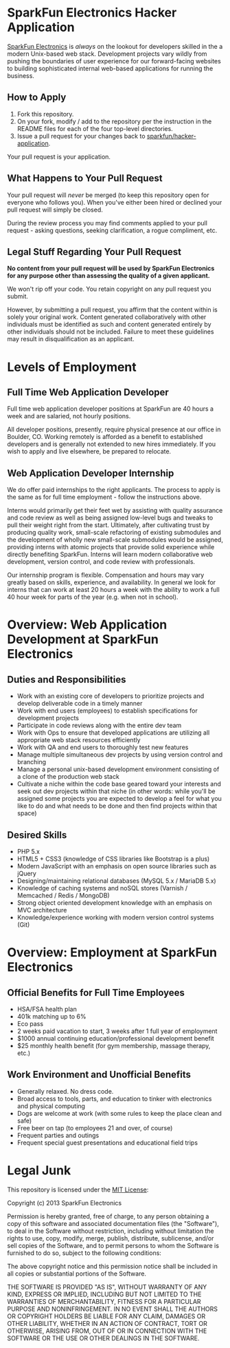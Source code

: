 SparkFun Electronics Hacker Application
=======================================

[SparkFun Electronics](http://www.sparkfun.com) is *always* on the lookout for developers skilled in the a modern Unix-based web stack. Development projects vary wildly from pushing the boundaries of user experience for our forward-facing websites to building sophisticated internal web-based applications for running the business.

How to Apply
------------

1. Fork this repository.
2. On your fork, modify / add to the repository per the instruction in the README files for each of the four top-level directories.
3. Issue a pull request for your changes back to [sparkfun/hacker-application](https://github.com/sparkfun/hacker-application).

Your pull request is your application.

What Happens to Your Pull Request
---------------------------------

Your pull request will *never* be merged (to keep this repository open for everyone who follows you). When you've either been hired or declined your pull request will simply be closed.

During the review process you may find comments applied to your pull request - asking questions, seeking clarification, a rogue compliment, etc.

Legal Stuff Regarding Your Pull Request
---------------------------------------

**No content from your pull request will be used by SparkFun Electronics for any purpose other than assessing the quality of a given applicant.**

We won't rip off your code. You retain copyright on any pull request you submit.

However, by submitting a pull request, you affirm that the content within is solely your original work. Content generated collaboratively with other individuals must be identified as such and content generated entirely by other individuals should not be included. Failure to meet these guidelines may result in disqualification as an applicant.

Levels of Employment
====================

Full Time Web Application Developer
-----------------------------------

Full time web application developer positions at SparkFun are 40 hours a week and are salaried, not hourly positions.

All developer positions, presently, require physical presence at our office in Boulder, CO. Working remotely is afforded as a benefit to established developers and is generally not extended to new hires immediately. If you wish to apply and live elsewhere, be prepared to relocate.

Web Application Developer Internship
------------------------------------

We do offer paid internships to the right applicants. The process to apply is the same as for full time employment - follow the instructions above.

Interns would primarily get their feet wet by assisting with quality assurance and code review as well as being assigned low-level bugs and tweaks to pull their weight right from the start. Ultimately, after cultivating trust by producing quality work, small-scale refactoring of existing submodules and the development of wholly new small-scale submodules would be assigned, providing interns with atomic projects that provide solid experience while directly benefiting SparkFun. Interns will learn modern collaborative web development, version control, and code review with professionals.

Our internship program is flexible. Compensation and hours may vary greatly based on skills, experience, and availability. In general we look for interns that can work at least 20 hours a week with the ability to work a full 40 hour week for parts of the year (e.g. when not in school).

Overview: Web Application Development at SparkFun Electronics
=============================================================

Duties and Responsibilities
---------------------------

* Work with an existing core of developers to prioritize projects and develop deliverable code in a timely manner
* Work with end users (employees) to establish specifications for development projects
* Participate in code reviews along with the entire dev team
* Work with Ops to ensure that developed applications are utilizing all appropriate web stack resources efficiently
* Work with QA and end users to thoroughly test new features
* Manage multiple simultaneous dev projects by using version control and branching
* Manage a personal unix-based development environment consisting of a clone of the production web stack
* Cultivate a niche within the code base geared toward your interests and seek out dev projects within that niche (in other words: while you'll be assigned some projects you are expected to develop a feel for what you like to do and what needs to be done and then find projects within that space)

Desired Skills
--------------
* PHP 5.x
* HTML5 + CSS3 (knowledge of CSS libraries like Bootstrap is a plus)
* Modern JavaScript with an emphasis on open source libraries such as jQuery
* Designing/maintaining relational databases (MySQL 5.x / MariaDB 5.x)
* Knowledge of caching systems and noSQL stores (Varnish / Memcached / Redis / MongoDB)
* Strong object oriented development knowledge with an emphasis on MVC architecture
* Knowledge/experience working with modern version control systems (Git)

Overview: Employment at SparkFun Electronics
============================================

Official Benefits for Full Time Employees
-----------------------------------------
 * HSA/FSA health plan
 * 401k matching up to 6%
 * Eco pass
 * 2 weeks paid vacation to start, 3 weeks after 1 full year of employment
 * $1000 annual continuing education/professional development benefit
 * $25 monthly health benefit (for gym membership, massage therapy, etc.)

Work Environment and Unofficial Benefits
----------------------------------------
* Generally relaxed. No dress code.
* Broad access to tools, parts, and education to tinker with electronics and physical computing
* Dogs are welcome at work (with some rules to keep the place clean and safe)
* Free beer on tap (to employees 21 and over, of course)
* Frequent parties and outings
* Frequent special guest presentations and educational field trips

Legal Junk
==========

This repository is licensed under the [MIT License](http://opensource.org/licenses/mit-license.php):

Copyright (c) 2013 SparkFun Electronics

Permission is hereby granted, free of charge, to any person obtaining a copy of this software and associated documentation files (the "Software"), to deal in the Software without restriction, including without limitation the rights to use, copy, modify, merge, publish, distribute, sublicense, and/or sell copies of the Software, and to permit persons to whom the Software is furnished to do so, subject to the following conditions:

The above copyright notice and this permission notice shall be included in all copies or substantial portions of the Software.

THE SOFTWARE IS PROVIDED "AS IS", WITHOUT WARRANTY OF ANY KIND, EXPRESS OR IMPLIED, INCLUDING BUT NOT LIMITED TO THE WARRANTIES OF MERCHANTABILITY, FITNESS FOR A PARTICULAR PURPOSE AND NONINFRINGEMENT. IN NO EVENT SHALL THE AUTHORS OR COPYRIGHT HOLDERS BE LIABLE FOR ANY CLAIM, DAMAGES OR OTHER LIABILITY, WHETHER IN AN ACTION OF CONTRACT, TORT OR OTHERWISE, ARISING FROM, OUT OF OR IN CONNECTION WITH THE SOFTWARE OR THE USE OR OTHER DEALINGS IN THE SOFTWARE.
